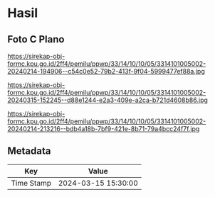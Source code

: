 # Hasil

## Foto C Plano

https://sirekap-obj-formc.kpu.go.id/2ff4/pemilu/ppwp/33/14/10/10/05/3314101005002-20240214-194906--c54c0e52-79b2-413f-9f04-5999477ef88a.jpg

https://sirekap-obj-formc.kpu.go.id/2ff4/pemilu/ppwp/33/14/10/10/05/3314101005002-20240315-152245--d88e1244-e2a3-409e-a2ca-b721d4608b86.jpg

https://sirekap-obj-formc.kpu.go.id/2ff4/pemilu/ppwp/33/14/10/10/05/3314101005002-20240214-213216--bdb4a18b-7bf9-421e-8b71-79a4bcc24f7f.jpg


## Metadata

| Key        | Value               |
| ---------- | ------------------- |
| Time Stamp | 2024-03-15 15:30:00 |



